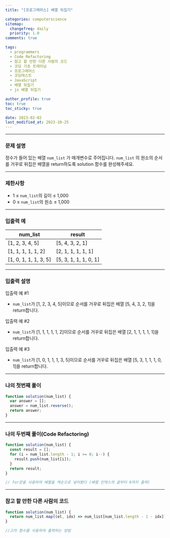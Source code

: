 ```yaml
---
title: "[프로그래머스] 배열 뒤집기"

categories: computerscience
sitemap:
  changefreq: daily
  priority: 1.0
comments: true

tags:
  - programmers
  - Code Refactoring
  - 참고 할 만한 다른 사람의 코드
  - 코딩 기초 트레이닝
  - 프로그래머스
  - 코딩테스트
  - JavaScript
  - 배열 뒤집기
  - js 배열 뒤집기

author_profile: true
toc: true
toc_sticky: true

date: 2023-02-02
last_modified_at: 2023-10-25
---
```


---

### 문제 설명

정수가 들어 있는 배열 `num_list`
가 매개변수로 주어집니다. `num_list`
의 원소의 순서를 거꾸로 뒤집은 배열을 return하도록 solution 함수를 완성해주세요.

---

### 제한사항

- 1 ≤ `num_list`의 길이 ≤ 1,000
- 0 ≤ `num_list`의 원소 ≤ 1,000

---

### 입출력 예

| num_list              | result                |
| --------------------- | --------------------- |
| [1, 2, 3, 4, 5]       | [5, 4, 3, 2, 1]       |
| [1, 1, 1, 1, 1, 2]    | [2, 1, 1, 1, 1, 1]    |
| [1, 0, 1, 1, 1, 3, 5] | [5, 3, 1, 1, 1, 0, 1] |

---

### 입출력 설명

입출력 예 #1

- `num_list`가 [1, 2, 3, 4, 5]이므로 순서를 거꾸로 뒤집은 배열 [5, 4, 3, 2, 1]을 return합니다.

입출력 예 #2

- `num_list`가 [1, 1, 1, 1, 1, 2]이므로 순서를 거꾸로 뒤집은 배열 [2, 1, 1, 1, 1, 1]을 return합니다.

입출력 예 #3

- `num_list`가 [1, 0, 1, 1, 1, 3, 5]이므로 순서를 거꾸로 뒤집은 배열 [5, 3, 1, 1, 1, 0, 1]을 return합니다.

---

### 나의 첫번째 풀이

```jsx
function solution(num_list) {
  var answer = [];
  answer = num_list.reverse();
  return answer;
}
```

---

### 나의 두번째 풀이(Code Refactoring)

```jsx
function solution(num_list) {
  const result = [];
  for (i = num_list.length - 1; i >= 0; i--) {
    result.push(num_list[i]);
  }
  return result;
}

// for문을 사용하여 배열을 역순으로 넣어봤다 (배열 인덱스의 끝부터 0까지 출력)
```

---

### 참고 할 만한 다른 사람의 코드

```jsx
function solution(num_list) {
  return num_list.map((el, idx) => num_list[num_list.length - 1 - idx]);
}

//고차 함수를 사용하여 출력하는 방법
```
